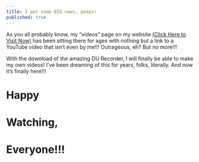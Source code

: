 ```yaml
---
title: I got some BIG news, peeps!
published: true
---
```

As you all probably know, my “videos” page on my website <a href = "https://sites.google.com/view/samuraiowl/">(Click Here to Visit Now)</a> has been sitting there for ages with nothing but a link to a YouTube video that isn’t even by me!!! Outrageous, eh? But no more!!!

With the download of the amazing DU Recorder, I will finally be able to make my own videos! I’ve been dreaming of this for years, folks, literally. And now it’s finally here!!!

# Happy
# Watching,
# Everyone!!!
